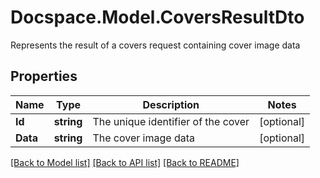 # Docspace.Model.CoversResultDto
Represents the result of a covers request containing cover image data

## Properties

Name | Type | Description | Notes
------------ | ------------- | ------------- | -------------
**Id** | **string** | The unique identifier of the cover | [optional] 
**Data** | **string** | The cover image data | [optional] 

[[Back to Model list]](../README.md#documentation-for-models) [[Back to API list]](../README.md#documentation-for-api-endpoints) [[Back to README]](../README.md)

